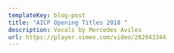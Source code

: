 ```yaml
---
templateKey: blog-post
title: "AICP Opening Titles 2018 "
description: Vocals by Mercedes Aviles
url: https://player.vimeo.com/video/282043344
---
```

